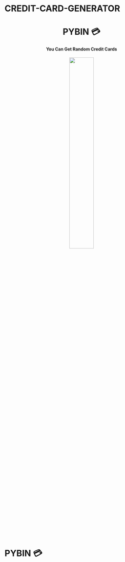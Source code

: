 # CREDIT-CARD-GENERATOR
 

<h1 align="center"> PYBIN 💳 </h1>

<h4 align="center"> You Can Get Random Credit Cards </h4>


<p style="text-align:center;" align="center">
   <img align="center" src="https://github.com/sachinsenall/IMGS/blob/ce5f1e74ca434865078996314021110caed01ecc/gen.png" height="40%" width="40%" />
</p>


# PYBIN 💳

